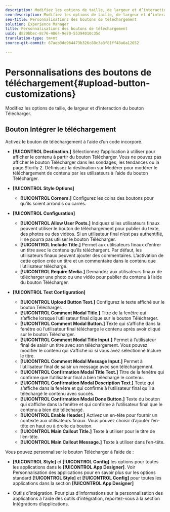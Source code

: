 ```yaml
---
description: Modifiez les options de taille, de largeur et d’interaction du bouton Télécharger.
seo-description: Modifiez les options de taille, de largeur et d’interaction du bouton Télécharger.
seo-title: Personnalisations des boutons de téléchargement
solution: Experience Manager
title: Personnalisations des boutons de téléchargement
uuid: d820bbec-8c76-4864-9e70-55394010c35d
translation-type: tm+mt
source-git-commit: 67aeb3de964473b326c88c3a3f81ff48a6a12652

---
```



# Personnalisations des boutons de téléchargement{#upload-button-customizations}

Modifiez les options de taille, de largeur et d’interaction du bouton Télécharger.

## Bouton Intégrer le téléchargement

Activez le bouton de téléchargement à l’aide d’un code incorporé.

* **[!UICONTROL Destination.]** Sélectionnez l’application à utiliser pour afficher le contenu à partir du bouton Télécharger. Vous ne pouvez pas afficher le bouton Télécharger dans les sondages, les tendances ou la page Storify 2. Définissez la destination sur Modérer pour modérer le téléchargement de contenu par les utilisateurs à l’aide du bouton Télécharger.
* **[!UICONTROL Style Options]**

   * **[!UICONTROL Corners.]** Configurez les coins des boutons pour qu’ils soient arrondis ou carrés.

* **[!UICONTROL Configuration]**

   * **[!UICONTROL Allow User Posts.]** Indiquez si les utilisateurs finaux peuvent utiliser le bouton de téléchargement pour publier du texte, des photos ou des vidéos. Si un utilisateur final n’est pas authentifié, il ne pourra pas utiliser le bouton Télécharger.
   * **[!UICONTROL Include Title.]** Permet aux utilisateurs finaux d’entrer un titre avec le contenu qu’ils téléchargent. Par défaut, les utilisateurs finaux peuvent ajouter des commentaires. L’activation de cette option crée un titre et un commentaire dans le contenu que l’utilisateur télécharge.
   * **[!UICONTROL Require Media.]** Demandez aux utilisateurs finaux de télécharger une photo ou une vidéo pour publier du contenu à l’aide du bouton Télécharger.

* **[!UICONTROL Text Configuration]**

   * **[!UICONTROL Upload Button Text.]** Configurez le texte affiché sur le bouton Télécharger.
   * **[!UICONTROL Comment Modal Title.]** Titre de la fenêtre qui s’affiche lorsque l’utilisateur final clique sur le bouton Télécharger.
   * **[!UICONTROL Comment Modal Button.]** Texte qui s’affiche dans la fenêtre où l’utilisateur final télécharge le contenu après avoir cliqué sur le bouton Télécharger.
   * **[!UICONTROL Comment Modal Title Input.]** Permet à l’utilisateur final de saisir un titre avec son téléchargement. Vous pouvez modifier le contenu qui s’affiche ici si vous avez sélectionné Inclure le titre.
   * **[!UICONTROL Comment Modal Message Input.]** Permet à l’utilisateur final de saisir un message avec son téléchargement.
   * **[!UICONTROL Confirmation Modal Title Text.]** Titre de la fenêtre qui confirme que l’utilisateur final a bien téléchargé le contenu.
   * **[!UICONTROL Confirmation Modal Description Text.]** Texte qui s’affiche dans la fenêtre et qui confirme à l’utilisateur final qu’il a téléchargé le contenu avec succès.
   * **[!UICONTROL Confirmation Modal Done Button.]** Texte du bouton qui s’affiche dans la fenêtre et qui confirme à l’utilisateur final que le contenu a bien été téléchargé.
   * **[!UICONTROL Enable Header.]** Activez un en-tête pour fournir un contexte aux utilisateurs finaux. Vous pouvez choisir d’ajouter l’en-tête en haut ou à droite du bouton.
   * **[!UICONTROL Main Callout Title.]** Texte à utiliser pour le titre de l’en-tête.
   * **[!UICONTROL Main Callout Message.]** Texte à utiliser dans l’en-tête.

Vous pouvez personnaliser le bouton Télécharger à l’aide de :

* **[!UICONTROL Style]** et **[!UICONTROL Config]** les options pour toutes les applications dans le **[!UICONTROL App Designer]**. Voir Personnalisation des applications pour en savoir plus sur les options standard **[!UICONTROL Style]** et **[!UICONTROL Config]** pour toutes les applications dans la section **[!UICONTROL App Designer]**

* Outils d’intégration. Pour plus d’informations sur la personnalisation des applications à l’aide des outils d’intégration, reportez-vous à la section Intégrations d’applications.

